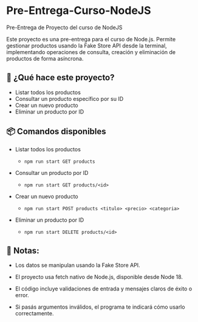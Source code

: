 # Pre-Entrega-Curso-NodeJS
Pre-Entrega de Proyecto del curso de NodeJS

Este proyecto es una pre-entrega para el curso de Node.js.
Permite gestionar productos usando la Fake Store API desde la terminal, implementando operaciones de consulta, creación y eliminación de productos de forma asíncrona.

## 🚀 ¿Qué hace este proyecto?
- Listar todos los productos
- Consultar un producto específico por su ID
- Crear un nuevo producto
- Eliminar un producto por ID

## 📦 Comandos disponibles

- Listar todos los productos
  - `npm run start GET products`

- Consultar un producto por ID
  - `npm run start GET products/<id>`
 
- Crear un nuevo producto
  - `npm run start POST products <titulo> <precio> <categoria>`

- Eliminar un producto por ID
  - `npm run start DELETE products/<id>`
 
## 📝 Notas:

- Los datos se manipulan usando la Fake Store API.

- El proyecto usa fetch nativo de Node.js, disponible desde Node 18.

- El código incluye validaciones de entrada y mensajes claros de éxito o error.

- Si pasás argumentos inválidos, el programa te indicará cómo usarlo correctamente.


